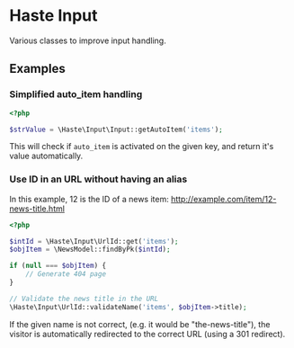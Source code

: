 # Haste Input

Various classes to improve input handling.


## Examples ##

### Simplified auto_item handling ###

```php
<?php

$strValue = \Haste\Input\Input::getAutoItem('items');
```

This will check if `auto_item` is activated on the given key,
and return it's value automatically.



### Use ID in an URL without having an alias ###

In this example, 12 is the ID of a news item:
http://example.com/item/12-news-title.html

```php
<?php

$intId = \Haste\Input\UrlId::get('items');
$objItem = \NewsModel::findByPk($intId);

if (null === $objItem) {
    // Generate 404 page
}

// Validate the news title in the URL
\Haste\Input\UrlId::validateName('items', $objItem->title);
```

If the given name is not correct, (e.g. it would be "the-news-title"), the
visitor is automatically redirected to the correct URL (using a 301 redirect).